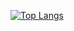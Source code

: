 [![Top Langs](https://github-readme-stats.vercel.app/api/top-langs/?username=psiblvdegod&layout=compact&theme=dracula)](https://github.com/psiblvdegod)
